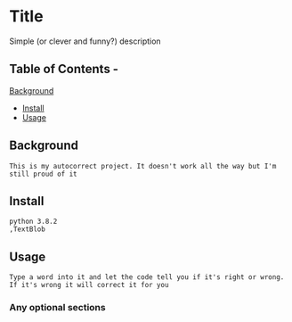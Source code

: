 # Title 
Simple (or clever and funny?) description
 ## Table of Contents - 
 [Background](#background)
  - [Install](#install) 
  - [Usage](#usage)
   ## Background
    This is my autocorrect project. It doesn't work all the way but I'm still proud of it
   ## Install
    python 3.8.2
    ,TextBlob
   ## Usage
    Type a word into it and let the code tell you if it's right or wrong. If it's wrong it will correct it for you
   ### Any optional sections
    